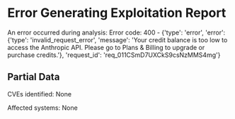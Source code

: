 # Error Generating Exploitation Report

An error occurred during analysis: Error code: 400 - {'type': 'error', 'error': {'type': 'invalid_request_error', 'message': 'Your credit balance is too low to access the Anthropic API. Please go to Plans & Billing to upgrade or purchase credits.'}, 'request_id': 'req_011CSmD7UXCkS9csNzMMS4mg'}

## Partial Data

CVEs identified: None

Affected systems: None